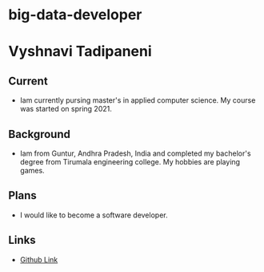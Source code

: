# big-data-developer

# Vyshnavi Tadipaneni

## Current
- Iam currently pursing master's in applied computer science. My course was started on spring 2021.

## Background
- Iam from Guntur, Andhra Pradesh, India and completed my bachelor's degree from Tirumala engineering college. My hobbies are playing games.


## Plans
- I would like to become a software developer.

## Links
- [Github Link](https://github.com/vyshnavi1996)
